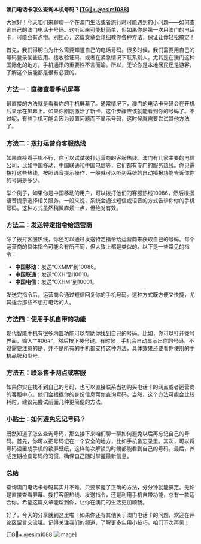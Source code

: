 **澳门电话卡怎么查询本机号码？[[TG💪+ @esim1088](https://t.me/s/esim1088)]**

大家好！今天咱们来聊聊一个在澳门生活或者旅行时可能遇到的小问题——如何查询自己的澳门电话卡号码。这听起来可能挺简单，但如果你是第一次用澳门的电话卡，可能会有点懵。别担心，这篇文章会详细教你各种方法，保证让你轻松搞定！

首先，我们得明白为什么需要知道自己的电话号码。很多时候，我们需要用自己的号码登录某些应用、接收验证码、或者在紧急情况下联系别人。尤其是在澳门这种国际化的地方，手机通讯的重要性不言而喻。所以，无论你是本地居民还是游客，了解这个技能都是很有必要的。

### 方法一：直接查看手机屏幕

最直接的方法就是看看你的手机屏幕了。通常情况下，澳门的电话卡号码会在开机后显示在屏幕上。如果你刚刚激活了新卡，这个步骤应该就能看到你的号码了。不过呢，有些手机可能会因为设置问题而不显示号码，这时候就需要尝试其他方法了。

### 方法二：拨打运营商客服热线

如果直接看手机不行，你可以试试拨打运营商的客服热线。澳门有几家主要的电信公司，比如中国移动、中国联通和中国电信等，它们都有专门的服务热线。你只需拨打这些热线，按照语音提示操作，一般就可以听到系统的自动播报功能告诉你你的号码是多少。

举个例子，如果你是中国移动的用户，可以拨打他们的客服热线10086，然后根据语音提示选择相关服务。一般来说，系统会通过短信或语音的方式告诉你你的手机号码。这种方式虽然稍微麻烦一点，但绝对有效。

### 方法三：发送特定指令给运营商

除了拨打客服热线，你还可以通过发送特定指令给运营商来获取自己的号码。每个运营商的具体指令可能会有所不同，但大致上都是类似的。以下是一些常见的指令：

- **中国移动**：发送“CXMM”到10086。
- **中国联通**：发送“CXH”到10010。
- **中国电信**：发送“CXHM”到10001。

发送完指令后，运营商会通过短信回复你的手机号码。这种方式既方便又快捷，尤其适合那些不想打电话的人。

### 方法四：使用手机自带的功能

现代智能手机有很多内置功能可以帮助你找到自己的号码。比如，你可以打开拨号界面，输入“*#06#”，然后按下拨号键。有时候，手机会自动显示出你的号码。不过需要注意的是，并不是所有的手机都支持这种方法，具体效果还要看你使用的手机品牌和型号。

### 方法五：联系售卡网点或客服

如果你实在找不到自己的号码，也可以直接联系当初购买电话卡的网点或者运营商的客服中心。他们会根据你的身份信息帮你查询号码。当然，这个方法可能会比较耗时，建议先尝试前面几种更简便的方法。

### 小贴士：如何避免忘记号码？

既然知道了怎么查询号码，那么接下来咱们聊一聊如何避免以后再忘记自己的号码。首先，你可以把号码记在一个安全的地方，比如手机备忘录里。其次，可以将号码设置成手机的锁屏壁纸，这样每次解锁的时候都能看到自己的号码。最后，养成定期检查号码的习惯，确保自己随时掌握最新信息。

### 总结

查询澳门电话卡号码其实并不难，只要掌握了正确的方法，分分钟就能搞定。无论是直接查看屏幕、拨打客服热线、发送指令，还是利用手机自带功能，总有一款适合你。希望这篇文章能帮到你，让你在澳门的生活更加顺畅。

好了，今天的分享就到这里啦！如果你还有其他关于澳门电话卡的问题，欢迎在评论区留言交流哦。记得关注我们的频道，了解更多实用小技巧。咱们下次再见！

[[TG💪+ @esim1088](https://t.me/s/esim1088) ![Image](https://i.postimg.cc/4NQfJmqS/Snipaste-2025-05-13-00-14-12.png)]